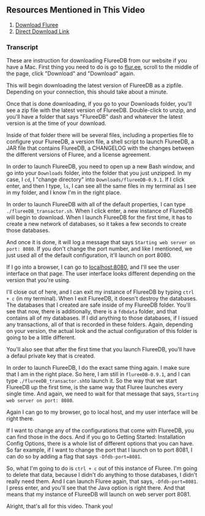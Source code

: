 ## Resources Mentioned in This Video 

1. [Download Fluree](https://www.flur.ee/)
2. [Direct Download Link](https://s3.amazonaws.com/fluree-releases-public/flureeDB-latest.zip)

### Transcript
These are instruction for downloading FlureeDB from our website if you have a Mac. First thing you need to do is go to [flur.ee](https://www.flur.ee/), scroll to the middle of the page, click "Download" and "Download" again. 

This will begin downloading the latest version of FlureeDB as a zipfile. Depending on your connection, this should take about a minute. 

Once that is done downloading, if you go to your Downloads folder, you'll see a zip file with the latest version of FlureeDB. Double-click to unzip, and you'll have a folder that says "FlureeDB" dash and whatever the latest version is at the time of your download. 

Inside of that folder there will be several files, including a properties file to configure your FlureeDB, a version file, a shell script to launch FlureeDB, a JAR file that contains FlureeDB, a CHANGELOG with the changes between the different versions of Fluree, and a license agreement. 

In order to launch FlureeDB, you need to open up a new Bash window, and go into your `Downloads` folder, into the folder that you just unzipped. In my case, I `cd`, I "change directory" into `Downloads/flureeDB-0.9.1`. If I click enter, and then I type, `ls`, I can see all the same files in my terminal as I see in my folder, and I know I'm in the right place. 

In order to launch FlureeDB with all of the default properties, I can type `./flureeDB_transactor.sh`. When I click enter, a new instance of FlureeDB will begin to download. When I launch FlureeDB for the first time, it has to create a new network of databases, so it takes a few seconds to create those databases. 

And once it is done, it will log a message that says `Starting web server on port: 8080`. If you don't change the port number, and like I mentioned, we just used all of the default configuration, it'll launch on port 8080.

If I go into a browser, I can go to [localhost:8080](http://localhost:8080/), and I'll see the user interface on that page. The user interface looks different depending on the version that you're using. 

I'll close out of here, and I can exit my instance of FlureeDB by typing `ctrl + c` (in my terminal). When I exit FlureeDB, it doesn't destroy the databases. The databases that I created are safe inside of my FlureeDB folder. You'll see that now, there is additionally, there is a `fdbdata` folder, and that contains all of my databases. If I did anything to those databases, if I issued any transactions, all of that is recorded in these folders. Again, depending on your version, the actual look and the actual configuration of this folder is going to be a little different. 

You'll also see that after the first time that you launch FlureeDB, you'll have a defaul private key that is created. 

In order to launch FlureeDB, I do the exact same thing again. I make sure that I am in the right place. So here, I am still in `flureeDB-0.9.1`, and I can type `./flureeDB_transactor.sh`to launch it. So the way that we start FlureeDB up the first time, is the same way that Fluree launches every single time. And again, we need to wait for that message that says, `Starting web server on port: 8080`. 

Again I can go to my browser, go to local host, and my user interface will be right there. 

If I want to change any of the configurations that come with FlureeDB, you can find those in the docs. And if you go to Getting Started: Installation Config Options, there is a whole list of different options that you can have. So far example, if I want to change the port that I launch on to port 8081, I can do so by adding a flag that says `-Dfdb-port=8081`. 

So, what I'm going to do is `ctrl + c` out of this instance of Fluree. I'm going to delete that data, because I didn't do anything to those databases, I didn't really need them. And I can launch Fluree again, that says, `-Dfdb-port=8081`. I press enter, and you'll see that the Java option is right there. And that means that my instance of FlureeDB will launch on web server port 8081. 

Alright, that's all for this video. Thank you!

